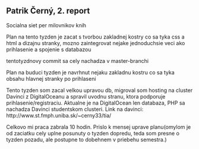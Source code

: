 <h2>Patrik Černý, 2. report</h2>
<p>Socialna siet per milovnikov knih</p>

<p>Plan na tento tyzden  je zacat s tvorbou zakladnej kostry co sa tyka css a html a dizajnu stranky, mozno zaintegrovat nejake jednoduchsie veci ako prihlasenie a 
spojenie s databazou</p>
tentotyzdnovy commit sa cely nachadza v master-branchi

<p>Plan na buduci tyzden je navrhnut nejaku zakladnu kostru co sa tyka obsahu hlavnej stranky po prihlaseni</p>

<p>Tento tyzden som zacal velkou upravou db, migroval som hosting na cluster Davinci z DigitalOceanu a spravil uvodnu stranu, ktora podporuje prihlasenie/registraciu. Aktualne je na  DigitalOcean len databaza, PHP sa nachadza Davinci studentskom clusteri. Link na davinci: http://www.st.fmph.uniba.sk/~cerny33/tia/ </p>

Celkovo mi praca zabrala 10 hodin. Prislo k mensej uprave planu(omylom je od zaciatku cely uplne posunuty o tyzden dopredu, teda som presne o tyzden pozadu, ale postupne to dobehnem v priebehu semestra.)


